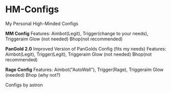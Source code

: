 # HM-Configs
My Personal High-Minded Configs

**MM Config**
Features:
Aimbot(Legit), Trigger(change to your needs), Triggeraim
Glow (not needed)
Bhop(not recommended)

**PanGold 2.0**
Improved Version of PanGolds Config (fits my needs)
Features:
Aimbot(Legit), Trigger(Legit), Triggeraim
Glow (not needed)
Bhop(not recommended)

**Rage Config**
Features:
Aimbot("AutoWall"), Trigger(Rage), Triggeraim
Glow (needed)
Bhop (why not?)

Configs by astron
